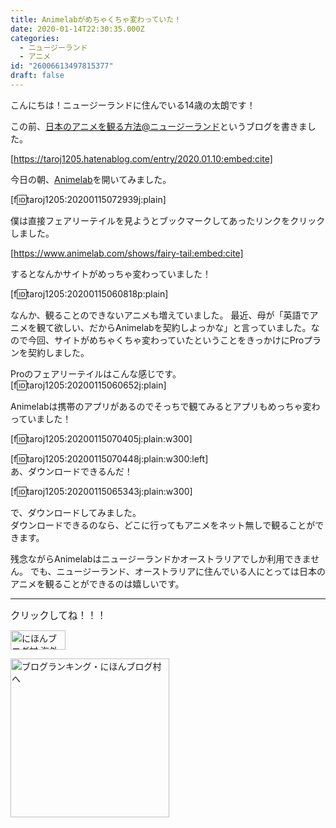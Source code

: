 ```yaml
---
title: Animelabがめちゃくちゃ変わっていた！
date: 2020-01-14T22:30:35.000Z
categories:
  - ニュージーランド
  - アニメ
id: "26006613497815377"
draft: false
---
```

こんにちは！ニュージーランドに住んでいる14歳の太朗です！

この前、<a href="https://taroj1205.hatenablog.com/entry/2020.01.10" target="_blank">日本のアニメを観る方法@ニュージーランド</a>というブログを書きました。

[https://taroj1205.hatenablog.com/entry/2020.01.10:embed:cite]


今日の朝、<a href="https://animelab.com" target="_blank">Animelab</a>を開いてみました。

[f:id:taroj1205:20200115072939j:plain]

僕は直接フェアリーテイルを見ようとブックマークしてあったリンクをクリックしました。

[https://www.animelab.com/shows/fairy-tail:embed:cite]


するとなんかサイトがめっちゃ変わっていました！


<!-- more -->


[f:id:taroj1205:20200115060818p:plain]

なんか、観ることのできないアニメも増えていました。
最近、母が「英語でアニメを観て欲しい、だからAnimelabを契約しよっかな」と言っていました。なので今回、サイトがめちゃくちゃ変わっていたということをきっかけにProプランを契約しました。

Proのフェアリーテイルはこんな感じです。
[f:id:taroj1205:20200115060652j:plain]


Animelabは携帯のアプリがあるのでそっちで観てみるとアプリもめっちゃ変わっていました！

[f:id:taroj1205:20200115070405j:plain:w300]


[f:id:taroj1205:20200115070448j:plain:w300:left]
<br clear="all">
あ、ダウンロードできるんだ！

[f:id:taroj1205:20200115065343j:plain:w300]

で、ダウンロードしてみました。<br />
ダウンロードできるのなら、どこに行ってもアニメをネット無しで観ることができます。

残念ながらAnimelabはニュージーランドかオーストラリアでしか利用できません。
でも、ニュージーランド、オーストラリアに住んでいる人にとっては日本のアニメを観ることができるのは嬉しいです。


<hr />

<span style="font-size: 110%">クリックしてね！！！</span>
<p><a href="https://overseas.blogmura.com/ranking/in?p_cid=10927073" target="_blank"><img src="https://b.blogmura.com/overseas/88_31.gif" alt="にほんブログ村 海外生活ブログへ" width="88" height="31" border="0" /></a></p>
<p><a href="https://blogmura.com/ranking/in?p_cid=10927073" target="_blank"><img src="https://b.blogmura.com/original/11502" alt="ブログランキング・にほんブログ村へ" width="254" border="0" /></a></p>
